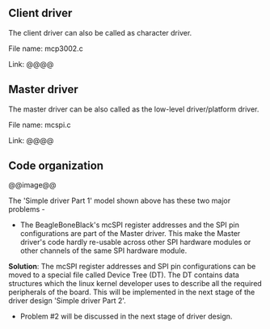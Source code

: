 ## Client driver

The client driver can also be called as character driver.

File name: mcp3002.c

Link: @@@@


## Master driver

The master driver can be also called as the low-level driver/platform driver.

File name: mcspi.c

Link: @@@@

## Code organization

@@image@@

The 'Simple driver Part 1' model shown above has these two major problems - 

 - The BeagleBoneBlack's mcSPI register addresses and the SPI pin configurations are part of the Master driver. This make the Master driver's code hardly re-usable across other SPI hardware modules or other channels of the same SPI hardware module. 
 
 **Solution**: The mcSPI register addresses and SPI pin configurations can be moved to a  special file called Device Tree (DT). The DT contains data structures which the linux kernel developer uses to describe all the required peripherals of the board. This will be implemented in the next stage of the driver design 'Simple driver Part 2'.

  - Problem #2 will be discussed in the next stage of driver design.